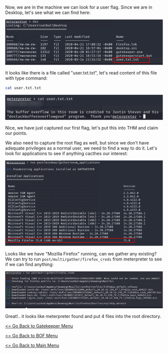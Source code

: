 Now, we are in the machine we can look for a user flag. Since we are in Desktop, let's see what we can find here:

![Desktop Pillaging](DesktopPillaging.png)

It looks like there is a file called "user.txt.txt", let's read content of this file with type command:
```bash
cat user.txt.txt
```
![User Flag](userFlag.png)

Nice, we have just captured our first flag, let's put this into THM and claim our points.

We also need to capture the root flag as well, but since we don't have adequate privileges as a normal user, we need to find a way to do it. Let's look for applications to see if anything cacthes our interest:

![Enum Applications](enumApps.png)

Looks like we have "Mozilla Firefox" running, can we gather any existing? We can try to run ```post/multi/gather/firefox_creds``` from meterpreter to see if we can find anything:

![Firefox Creds](firefoxcreds.png)

Great!.. it looks like meterpreter found and put 4 files into the root directory.

[<= Go Back to Gatekeeper Menu](GatekeeperMain.md)

[<= Go Back to BOF Menu](BOFMain.md)

[<= Go Back to Main Menu](index.md)
